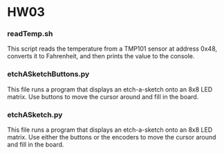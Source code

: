 # HW03  

### readTemp.sh  
This script reads the temperature from a TMP101 sensor at address 0x48, converts it to Fahrenheit, 
and then prints the value to the console.  

### etchASketchButtons.py  
This file runs a program that displays an etch-a-sketch onto an 8x8 LED matrix. Use buttons to move 
the cursor around and fill in the board.  

### etchASketch.py  
This file runs a program that displays an etch-a-sketch onto an 8x8 LED matrix. Use either the buttons 
or the encoders to move the cursor around and fill in the board.  